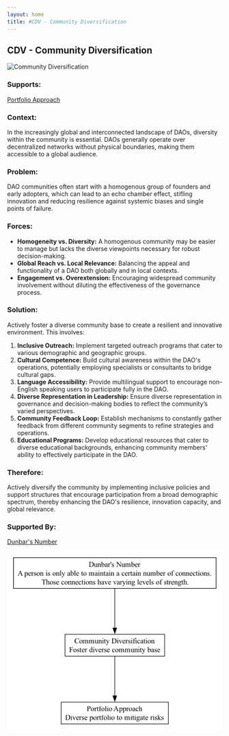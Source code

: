 ```yaml
---
layout: home
title: #CDV - Community Diversification
---
```


## CDV - Community Diversification

![Community Diversification](./output/illustration/community_diversification_illustration_v3.png)

### Supports:
[Portfolio Approach](./portfolio_approach.html)

### Context:
In the increasingly global and interconnected landscape of DAOs, diversity within the community is essential. DAOs generally operate over decentralized networks without physical boundaries, making them accessible to a global audience.

### Problem:
DAO communities often start with a homogenous group of founders and early adopters, which can lead to an echo chamber effect, stifling innovation and reducing resilience against systemic biases and single points of failure.

### Forces:
- **Homogeneity vs. Diversity:** A homogenous community may be easier to manage but lacks the diverse viewpoints necessary for robust decision-making.
- **Global Reach vs. Local Relevance:** Balancing the appeal and functionality of a DAO both globally and in local contexts.
- **Engagement vs. Overextension:** Encouraging widespread community involvement without diluting the effectiveness of the governance process.

### Solution:
Actively foster a diverse community base to create a resilient and innovative environment. This involves:
1. **Inclusive Outreach:** Implement targeted outreach programs that cater to various demographic and geographic groups.
2. **Cultural Competence:** Build cultural awareness within the DAO's operations, potentially employing specialists or consultants to bridge cultural gaps.
3. **Language Accessibility:** Provide multilingual support to encourage non-English speaking users to participate fully in the DAO.
4. **Diverse Representation in Leadership:** Ensure diverse representation in governance and decision-making bodies to reflect the community’s varied perspectives.
5. **Community Feedback Loop:** Establish mechanisms to constantly gather feedback from different community segments to refine strategies and operations.
6. **Educational Programs:** Develop educational resources that cater to diverse educational backgrounds, enhancing community members' ability to effectively participate in the DAO.

### Therefore:
Actively diversify the community by implementing inclusive policies and support structures that encourage participation from a broad demographic spectrum, thereby enhancing the DAO's resilience, innovation capacity, and global relevance.

### Supported By:
[Dunbar's Number](./dunbars_number.html)

![Community Diversification](./output/community_diversification_specific_graph_v3.png)
